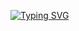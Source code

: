 [![Typing SVG](https://readme-typing-svg.herokuapp.com?size=21&color=F77D7D&lines=Hi+%F0%9F%96%90+I+am+JinxScript+i+am+a+passionate+developer+)](https://git.io/typing-svg)

